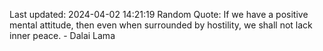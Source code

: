 Last updated: 2024-04-02 14:21:19
Random Quote: If we have a positive mental attitude, then even when surrounded by hostility, we shall not lack inner peace. - Dalai Lama